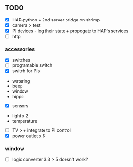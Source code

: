 ## TODO
- [x] HAP-python + 2nd server bridge on shrimp
- [x] camera > test
- [x] PI devices - log their state + propogate to HAP's services
- [ ] http

### accessories
- [x] switches
- [ ] programable switch
- [x] switch for PIs
* watering
* beep
* window
* hippo
- [x] sensors
* light x 2
* temperature
- [ ] TV > + integrate to PI control
- [x] power outlet x 6

### window
- [ ] logic converter 3.3 > 5 doesn't work?